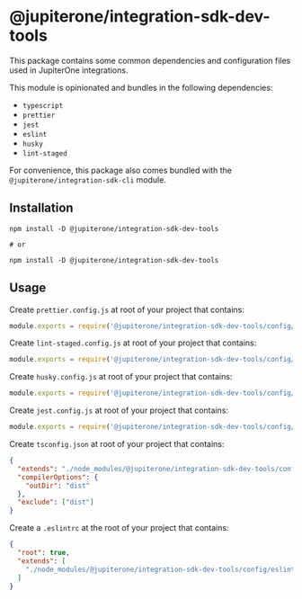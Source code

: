 # @jupiterone/integration-sdk-dev-tools

This package contains some common dependencies and configuration files used in
JupiterOne integrations.

This module is opinionated and bundles in the following dependencies:

- `typescript`
- `prettier`
- `jest`
- `eslint`
- `husky`
- `lint-staged`

For convenience, this package also comes bundled with the
`@jupiterone/integration-sdk-cli` module.

## Installation

```
npm install -D @jupiterone/integration-sdk-dev-tools

# or

npm install -D @jupiterone/integration-sdk-dev-tools
```

## Usage

Create `prettier.config.js` at root of your project that contains:

```javascript
module.exports = require('@jupiterone/integration-sdk-dev-tools/config/prettier');
```

Create `lint-staged.config.js` at root of your project that contains:

```javascript
module.exports = require('@jupiterone/integration-sdk-dev-tools/config/lint-staged');
```

Create `husky.config.js` at root of your project that contains:

```javascript
module.exports = require('@jupiterone/integration-sdk-dev-tools/config/husky');
```

Create `jest.config.js` at root of your project that contains:

```javascript
module.exports = require('@jupiterone/integration-sdk-dev-tools/config/jest');
```

Create `tsconfig.json` at root of your project that contains:

```json
{
  "extends": "./node_modules/@jupiterone/integration-sdk-dev-tools/config/typescript",
  "compilerOptions": {
    "outDir": "dist"
  },
  "exclude": ["dist"]
}
```

Create a `.eslintrc` at the root of your project that contains:

```json
{
  "root": true,
  "extends": [
    "./node_modules/@jupiterone/integration-sdk-dev-tools/config/eslint.json"
  ]
}
```
